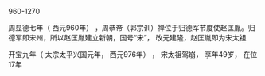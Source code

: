 
960-1270


周显德七年（ 西元960年） ，周恭帝（郭宗训）禅位于归德军节度使赵匡胤。归德军即宋州，所以赵匡胤建立新朝，国号“宋”，
改元建隆，赵匡胤即为宋太祖


开宝九年（ 太宗太平兴国元年， 西元976年） ， 宋太祖驾崩， 享年49岁， 在位17年
